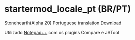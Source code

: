 # startermod_locale_pt (BR/PT)
Stonehearth(Alpha 20) Portuguese translation [Download](http://www.4shared.com/file/AJzNBL5Kba/startermod_locale_pt-BR.html?)

Utilizado [Notepad++](https://notepad-plus-plus.org/) com os plugins Compare e JSTool
